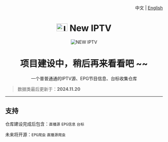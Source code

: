 <p align="right">中文 | 
  <a href="/README_En.md">
English
  </a>
</p>

<h1 align="center"><img src="https://cdn.jsdelivr.net/gh/x441/New-IPTV@latest/refs/heads/main/docs/img/New_IPTV_Logo.png" alt="logo" width="35" height="25" /> New IPTV</h1>

<p align="center"><img src="https://cdn.jsdelivr.net/gh/x441/New-IPTV@latest/refs/heads/main/docs/img/New.png" alt="NEW IPTV"></p>



<h1 align="center">项目建设中，稍后再来看看吧 ~~</h1>

<p align="center">一个普普通通的IPTV源、EPG节目信息、台标收集仓库</p>

>数据类最后更新于：**2024.11.20**

---
## 支持

仓库建设完成后包含：`直播源` `EPG信息` `台标` 

未来将开源：`EPG爬虫` `直播源爬虫` 